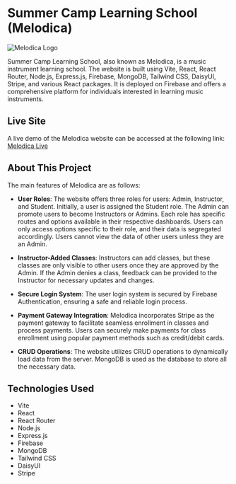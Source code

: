 # Summer Camp Learning School (Melodica)

![Melodica Logo](https://static.vecteezy.com/system/resources/previews/014/390/592/original/white-acoustic-guitar-3d-rendering-icon-on-transparent-background-png.png)

Summer Camp Learning School, also known as Melodica, is a music instrument learning school. The website is built using Vite, React, React Router, Node.js, Express.js, Firebase, MongoDB, Tailwind CSS, DaisyUI, Stripe, and various React packages. It is deployed on Firebase and offers a comprehensive platform for individuals interested in learning music instruments.

## Live Site

A live demo of the Melodica website can be accessed at the following link: [Melodica Live](https://summer-camp-e9d34.web.app/)

## About This Project

The main features of Melodica are as follows:

- **User Roles**: The website offers three roles for users: Admin, Instructor, and Student. Initially, a user is assigned the Student role. The Admin can promote users to become Instructors or Admins. Each role has specific routes and options available in their respective dashboards. Users can only access options specific to their role, and their data is segregated accordingly. Users cannot view the data of other users unless they are an Admin.

- **Instructor-Added Classes**: Instructors can add classes, but these classes are only visible to other users once they are approved by the Admin. If the Admin denies a class, feedback can be provided to the Instructor for necessary updates and changes.

- **Secure Login System**: The user login system is secured by Firebase Authentication, ensuring a safe and reliable login process.

- **Payment Gateway Integration**: Melodica incorporates Stripe as the payment gateway to facilitate seamless enrollment in classes and process payments. Users can securely make payments for class enrollment using popular payment methods such as credit/debit cards.

- **CRUD Operations**: The website utilizes CRUD operations to dynamically load data from the server. MongoDB is used as the database to store all the necessary data.

## Technologies Used

- Vite
- React
- React Router
- Node.js
- Express.js
- Firebase
- MongoDB
- Tailwind CSS
- DaisyUI
- Stripe
